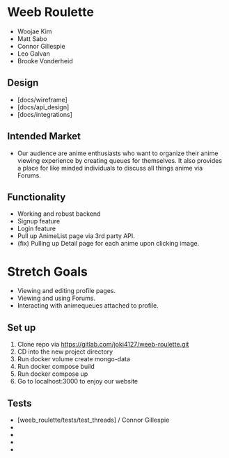 # Weeb Roulette

* Woojae Kim
* Matt Sabo
* Connor Gillespie
* Leo Galvan
* Brooke Vonderheid

## Design

* [docs/wireframe]
* [docs/api_design]
* [docs/integrations]

## Intended Market

* Our audience are anime enthusiasts who want to organize their anime viewing experience by creating queues for themselves. It also provides a place for like minded individuals to discuss all things anime via Forums.

## Functionality

* Working and robust backend
* Signup feature
* Login feature
* Pull up AnimeList page via 3rd party API.
* (fix) Pulling up Detail page for each anime upon clicking image.

# Stretch Goals

* Viewing and editing profile pages.
* Viewing and using Forums.
* Interacting with animequeues attached to profile.

## Set up

1. Clone repo via https://gitlab.com/joki4127/weeb-roulette.git
2. CD into the new project directory
3. Run docker volume create mongo-data
4. Run docker compose build
5. Run docker compose up
6. Go to localhost:3000 to enjoy our website

## Tests

* [weeb_roulette/tests/test_threads] / Connor Gillespie
*
*
*
*
